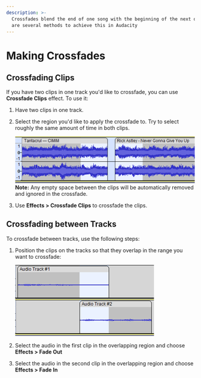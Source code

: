 ```yaml
---
description: >-
  Crossfades blend the end of one song with the beginning of the next one. There
  are several methods to achieve this in Audacity
---
```


# Making Crossfades

## Crossfading Clips

If you have two clips in one track you'd like to crossfade, you can use **Crossfade Clips** effect. To use it:

1. Have two clips in one track.
2.  Select the region you'd like to apply the crossfade to. Try to select roughly the same amount of time in both clips.

    ![](<../.gitbook/assets/image (23).png>)\
    **Note:** Any empty space between the clips will be automatically removed and ignored in the crossfade.&#x20;
3. Use **Effects > Crossfade Clips** to crossfade the clips.&#x20;

## Crossfading between Tracks

To crossfade between tracks, use the following steps:&#x20;

1.  Position the clips on the tracks so that they overlap in the range you want to crossfade:

    ![](<../.gitbook/assets/image (6) (1) (1).png>)
2. Select the audio in the first clip in the overlapping region and choose **Effects > Fade Out**
3. Select the audio in the second clip in the overlapping region and choose **Effects > Fade In**

